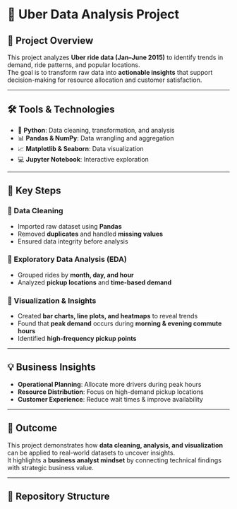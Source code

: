 # 🚖 Uber Data Analysis Project  

## 📌 Project Overview  
This project analyzes **Uber ride data (Jan–June 2015)** to identify trends in demand, ride patterns, and popular locations.  
The goal is to transform raw data into **actionable insights** that support decision-making for resource allocation and customer satisfaction.  

---

## 🛠️ Tools & Technologies  
- 🐍 **Python**: Data cleaning, transformation, and analysis  
- 📊 **Pandas & NumPy**: Data wrangling and aggregation  
- 📈 **Matplotlib & Seaborn**: Data visualization  
- 💻 **Jupyter Notebook**: Interactive exploration  

---

## 🔑 Key Steps  

### 🔹 Data Cleaning  
- Imported raw dataset using **Pandas**  
- Removed **duplicates** and handled **missing values**  
- Ensured data integrity before analysis  

### 🔹 Exploratory Data Analysis (EDA)  
- Grouped rides by **month, day, and hour**  
- Analyzed **pickup locations** and **time-based demand**  

### 🔹 Visualization & Insights  
- Created **bar charts, line plots, and heatmaps** to reveal trends  
- Found that **peak demand** occurs during **morning & evening commute hours**  
- Identified **high-frequency pickup points**  

---

## 💡 Business Insights  
- **Operational Planning**: Allocate more drivers during peak hours  
- **Resource Distribution**: Focus on high-demand pickup locations  
- **Customer Experience**: Reduce wait times & improve availability  

---

## 🚀 Outcome  
This project demonstrates how **data cleaning, analysis, and visualization** can be applied to real-world datasets to uncover insights.  
It highlights a **business analyst mindset** by connecting technical findings with strategic business value.  

---

## 📂 Repository Structure  
